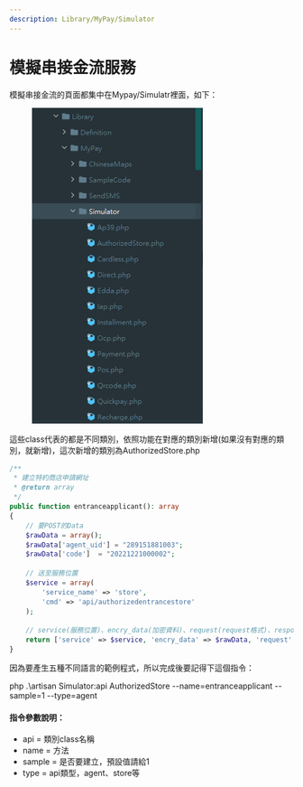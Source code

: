 ```yaml
---
description: Library/MyPay/Simulator
---
```


# 模擬串接金流服務

模擬串接金流的頁面都集中在Mypay/Simulatr裡面，如下：

<figure><img src=".gitbook/assets/image.png" alt=""><figcaption></figcaption></figure>

這些class代表的都是不同類別，依照功能在對應的類別新增(如果沒有對應的類別，就新增)，這次新增的類別為AuthorizedStore.php

```php
/**
 * 建立特約商店申請網址
 * @return array
 */
public function entranceapplicant(): array
{
    // 要POST的Data
    $rawData = array();
    $rawData['agent_uid'] = "289151881003";
    $rawData['code']  = "20221221000002";

    // 送至服務位置
    $service = array(
        'service_name' => 'store',
        'cmd' => 'api/authorizedentrancestore'
    );

    // service(服務位置)、encry_data(加密資料)、request(request格式)、response(response格式)、source(功能關鍵字)
    return ['service' => $service, 'encry_data' => $rawData, 'request' => AuthorizedEntranceApplicantVO::class, 'response' => ReturnCodeAuthorizedEntranceStoreApplicantVO::class, 'source' => 'EntranceApplicant'];
}
```

因為要產生五種不同語言的範例程式，所以完成後要記得下這個指令：

php .\artisan Simulator:api AuthorizedStore --name=entranceapplicant --sample=1 --type=agent

#### 指令參數說明：

* api = 類別class名稱
* name = 方法
* sample = 是否要建立，預設值請給1
* type = api類型，agent、store等
